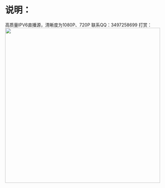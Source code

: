 # 说明：

高质量IPV6直播源，清晰度为1080P、720P
联系QQ：3497258699
打赏：
<img src="https://github.com/wwb521/live/blob/main/pay.jpg" width="500px">
